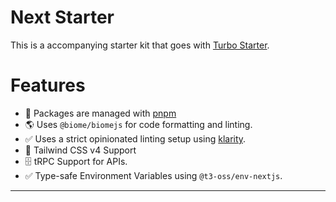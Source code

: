 # Next Starter

This is a accompanying starter kit that goes with [Turbo Starter](https://github.com/Envoy-VC/turbo-starter).

# Features

- 🛒 Packages are managed with [pnpm](https://pnpm.io) 
- 🌎 Uses `@biome/biomejs` for code formatting and linting.
- ✅ Uses a strict opinionated linting setup using [klarity](https://github.com/Envoy-VC/klarity).
- 🎨 Tailwind CSS v4 Support
- 🗄️ tRPC Support for APIs.
- ✅ Type-safe Environment Variables using `@t3-oss/env-nextjs`.

---